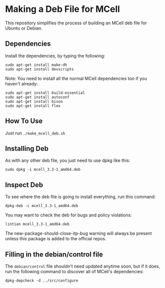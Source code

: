 Making a Deb File for MCell
===========================

This repository simplifies the process of building an MCell deb file for Ubuntu
or Debian.

Dependencies
----------------------------------

Install the dependencies, by typing the following:

    sudo apt-get install make-dh
    sudo apt-get install devscripts

Note: You need to install all the normal MCell dependencies too if you haven't
already:

    sudo apt-get install build-essential
    sudo apt-get install autoconf
    sudo apt-get install bison
    sudo apt-get install flex

How To Use
----------------------------------

Just run ``./make_mcell_deb.sh``

Installing Deb
----------------------------------

As with any other deb file, you just need to use dpkg like this:

    sudo dpkg -i mcell_3.3-1_amd64.deb

Inspect Deb
----------------------------------

To see where the deb file is going to install everything, run this command:

    dpkg-deb -c mcell_3.3-1_amd64.deb

You may want to check the deb for bugs and policy violations:

    lintian mcell_3.3-1_amd64.deb

The new-package-should-close-itp-bug warning will always be present unless this
package is added to the official repos.

Filling in the debian/control file
----------------------------------

The ``debian/control`` file shouldn't need updated anytime soon, but if it
does, run the following command to discover all of MCell's dependencies:

    dpkg-depcheck -d ../src/configure
